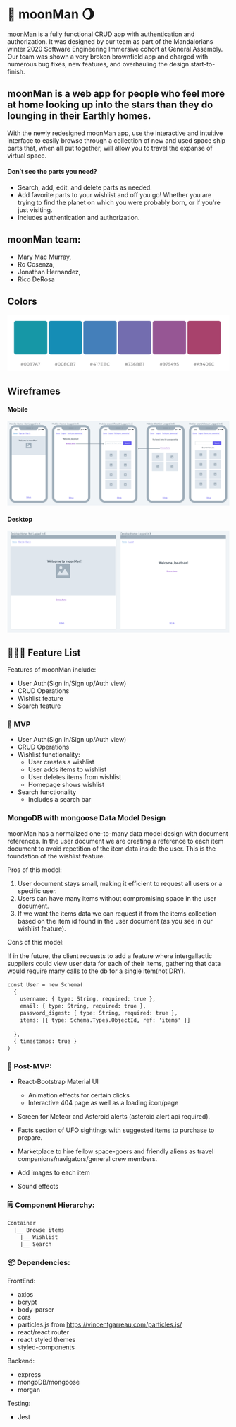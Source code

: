 # 👾 moonMan 🌖

[moonMan](http://moonman.surge.sh/ "moonMan, never forget to wonder") is a fully functional CRUD app with authentication and authorization. It was designed by our team as part of the Mandalorians winter 2020 Software Engineering Immersive cohort at General Assembly.  Our team was shown a very broken brownfield app and charged with numerous bug fixes, new features, and overhauling the design start-to-finish. 

## moonMan is a web app for people who feel more at home looking up into the stars than they do lounging in their Earthly homes.

With the newly redesigned moonMan app, use the interactive and intuitive interface to easily browse through a collection of new and used space ship parts that, when all put together, will allow you to travel the expanse of virtual space.

#### Don’t see the parts you need?

- Search, add, edit, and delete parts as needed.
- Add favorite parts to your wishlist and off you go! Whether you are trying to find the planet on which you were probably born, or if you're just visiting.
- Includes authentication and authorization.

## moonMan team:

- Mary Mac Murray,
- Ro Cosenza,
- Jonathan Hernandez,
- Rico DeRosa

## Colors

<img src="https://github.com/marymacmurray/done4today/blob/develop/color-palette.png">

## Wireframes

#### Mobile

<img src="mobile-mockup3.png">

#### Desktop

<img src="https://github.com/marymacmurray/done4today/blob/develop/desktop-mockup.png">

## 👩🏽‍🚀 Feature List

Features of moonMan include:

- User Auth(Sign in/Sign up/Auth view)
- CRUD Operations
- Wishlist feature
- Search feature

### 🚀 MVP

- User Auth(Sign in/Sign up/Auth view)
- CRUD Operations
- Wishlist functionality:
  - User creates a wishlist
  - User adds items to wishlist
  - User deletes items from wishlist
  - Homepage shows wishlist
- Search functionality
  - Includes a search bar

### MongoDB with mongoose Data Model Design

moonMan has a normalized one-to-many data model design with document references.  In the user document we are creating a reference to each item document to avoid repetition of the item data inside the user.  This is the foundation of the wishlist feature.

Pros of this model:  
1. User document stays small, making it efficient to request all users or a specific user. 
2. Users can have many items without compromising space in the user document. 
3. If we want the items data we can request it from the items collection based on the item id found in the user document (as you see in our wishlist feature).

Cons of this model: 

If in the future, the client requests to add a feature where intergallactic suppliers could view user data for each of their items, gathering that data would require many calls to the db for a single item(not DRY).

```
const User = new Schema(
  {
    username: { type: String, required: true },
    email: { type: String, required: true },
    password_digest: { type: String, required: true },
    items: [{ type: Schema.Types.ObjectId, ref: 'items' }]

  },
  { timestamps: true }
)
```


### 🌟 Post-MVP:

- React-Bootstrap Material UI

  - Animation effects for certain clicks
  - Interactive 404 page as well as a loading icon/page

- Screen for Meteor and Asteroid alerts (asteroid alert api required).
- Facts section of UFO sightings with suggested items to purchase to prepare.
- Marketplace to hire fellow space-goers and friendly aliens as travel companions/navigators/general crew members.
- Add images to each item
- Sound effects

### 🗒️ Component Hierarchy:

```
Container
  |__ Browse items
    |__ Wishlist
    |__ Search
```

### 📦 Dependencies:

FrontEnd:

- axios
- bcrypt
- body-parser
- cors
- particles.js from https://vincentgarreau.com/particles.js/
- react/react router
- react styled themes
- styled-components

Backend:

- express
- mongoDB/mongoose
- morgan

Testing:

- Jest
